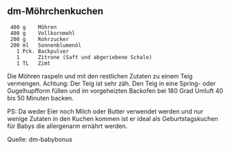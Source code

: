 dm-Möhrchenkuchen
-----------------

```
 400 g    Möhren 
 400 g    Vollkornmehl
 200 g    Rohrzucker 
 200 ml   Sonnenblumenöl 
   1 Pck. Backpulver
   1      Zitrone (Saft und abgeriebene Schale)
   1 TL   Zimt
```
   
Die Möhren raspeln und mit den restlichen Zutaten zu einem Teig vermengen. Achtung: Der Teig ist sehr zäh. Den Teig in eine Spring- oder Gugelhupfform füllen und im vorgeheizten Backofen bei 180 Grad Umluft 40 bis 50 Minuten backen.

PS: Da weder Eier noch Milch oder Butter verwendet werden und nur wenige Zutaten in den Kuchen kommen ist er ideal als Geburtstagskuchen für Babys die allergenarm ernährt werden.

Quelle: dm-babybonus
